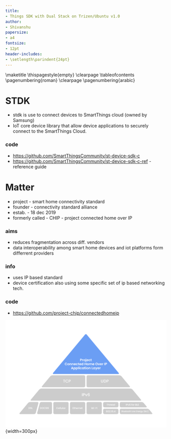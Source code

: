 ```yaml
---
title:
- Things SDK with Dual Stack on Trizen/Ubuntu v1.0
author:
- Shivanshu
papersize:
- a4
fontsize:
- 12pt
header-includes:
- \setlength\parindent{24pt}
---
```


\maketitle
\thispagestyle{empty}
\clearpage
\tableofcontents
\pagenumbering{roman}
\clearpage
\pagenumbering{arabic}

# STDK

- stdk is use to connect devices to SmartThings cloud (owned by Samsung)
- IoT core device library that allow device applications to securely connect to the SmartThings Cloud. 

### code

- https://github.com/SmartThingsCommunity/st-device-sdk-c
- https://github.com/SmartThingsCommunity/st-device-sdk-c-ref - reference guide


# Matter

- project - smart home connectivity standard
- founder - connectivity standard alliance
- estab. - 18 dec 2019
- formerly called - CHIP - project connected home over IP

### aims

- reduces fragmentation across diff. vendors
- data interoperability among smart home devices and iot platforms form differrent providers

### info

- uses IP based standard
- device certification also using some specific set of ip based networking tech.

### code

- https://github.com/project-chip/connectedhomeip

![Architecture Overview](CHIP_IP_pyramid.png){width=300px}